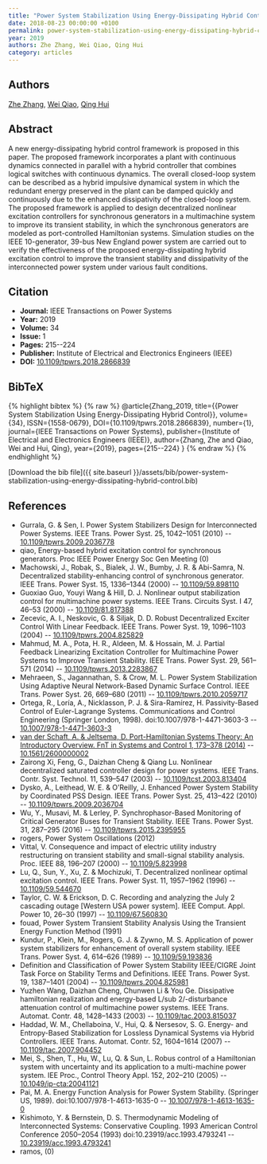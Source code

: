 ```yaml
---
title: "Power System Stabilization Using Energy-Dissipating Hybrid Control"
date: 2018-08-23 00:00:00 +0100
permalink: power-system-stabilization-using-energy-dissipating-hybrid-control
year: 2019
authors: Zhe Zhang, Wei Qiao, Qing Hui
category: articles
---
```

 
## Authors
[Zhe Zhang](authors/zhe-zhang), [Wei Qiao](authors/wei-qiao), [Qing Hui](authors/qing-hui)
 
## Abstract
A new energy-dissipating hybrid control framework is proposed in this paper. The proposed framework incorporates a plant with continuous dynamics connected in parallel with a hybrid controller that combines logical switches with continuous dynamics. The overall closed-loop system can be described as a hybrid impulsive dynamical system in which the redundant energy preserved in the plant can be damped quickly and continuously due to the enhanced dissipativity of the closed-loop system. The proposed framework is applied to design decentralized nonlinear excitation controllers for synchronous generators in a multimachine system to improve its transient stability, in which the synchronous generators are modeled as port-controlled Hamiltonian systems. Simulation studies on the IEEE 10-generator, 39-bus New England power system are carried out to verify the effectiveness of the proposed energy-dissipating hybrid excitation control to improve the transient stability and dissipativity of the interconnected power system under various fault conditions.
 
## Citation
- **Journal:** IEEE Transactions on Power Systems
- **Year:** 2019
- **Volume:** 34
- **Issue:** 1
- **Pages:** 215--224
- **Publisher:** Institute of Electrical and Electronics Engineers (IEEE)
- **DOI:** [10.1109/tpwrs.2018.2866839](https://doi.org/10.1109/tpwrs.2018.2866839)
 
## BibTeX
{% highlight bibtex %}
{% raw %}
@article{Zhang_2019,
  title={{Power System Stabilization Using Energy-Dissipating Hybrid Control}},
  volume={34},
  ISSN={1558-0679},
  DOI={10.1109/tpwrs.2018.2866839},
  number={1},
  journal={IEEE Transactions on Power Systems},
  publisher={Institute of Electrical and Electronics Engineers (IEEE)},
  author={Zhang, Zhe and Qiao, Wei and Hui, Qing},
  year={2019},
  pages={215--224}
}
{% endraw %}
{% endhighlight %}
 
[Download the bib file]({{ site.baseurl }}/assets/bib/power-system-stabilization-using-energy-dissipating-hybrid-control.bib)
 
## References
- Gurrala, G. & Sen, I. Power System Stabilizers Design for Interconnected Power Systems. IEEE Trans. Power Syst. 25, 1042–1051 (2010) -- [10.1109/tpwrs.2009.2036778](https://doi.org/10.1109/tpwrs.2009.2036778)
- qiao, Energy-based hybrid excitation control for synchronous generators. Proc IEEE Power Energy Soc Gen Meeting (0)
- Machowski, J., Robak, S., Bialek, J. W., Bumby, J. R. & Abi-Samra, N. Decentralized stability-enhancing control of synchronous generator. IEEE Trans. Power Syst. 15, 1336–1344 (2000) -- [10.1109/59.898110](https://doi.org/10.1109/59.898110)
- Guoxiao Guo, Youyi Wang & Hill, D. J. Nonlinear output stabilization control for multimachine power systems. IEEE Trans. Circuits Syst. I 47, 46–53 (2000) -- [10.1109/81.817388](https://doi.org/10.1109/81.817388)
- Zecevic, A. I., Neskovic, G. & Siljak, D. D. Robust Decentralized Exciter Control With Linear Feedback. IEEE Trans. Power Syst. 19, 1096–1103 (2004) -- [10.1109/tpwrs.2004.825829](https://doi.org/10.1109/tpwrs.2004.825829)
- Mahmud, M. A., Pota, H. R., Aldeen, M. & Hossain, M. J. Partial Feedback Linearizing Excitation Controller for Multimachine Power Systems to Improve Transient Stability. IEEE Trans. Power Syst. 29, 561–571 (2014) -- [10.1109/tpwrs.2013.2283867](https://doi.org/10.1109/tpwrs.2013.2283867)
- Mehraeen, S., Jagannathan, S. & Crow, M. L. Power System Stabilization Using Adaptive Neural Network-Based Dynamic Surface Control. IEEE Trans. Power Syst. 26, 669–680 (2011) -- [10.1109/tpwrs.2010.2059717](https://doi.org/10.1109/tpwrs.2010.2059717)
- Ortega, R., Loría, A., Nicklasson, P. J. & Sira-Ramírez, H. Passivity-Based Control of Euler-Lagrange Systems. Communications and Control Engineering (Springer London, 1998). doi:10.1007/978-1-4471-3603-3 -- [10.1007/978-1-4471-3603-3](https://doi.org/10.1007/978-1-4471-3603-3)
- [van der Schaft, A. & Jeltsema, D. Port-Hamiltonian Systems Theory: An Introductory Overview. FnT in Systems and Control 1, 173–378 (2014)](port-hamiltonian-systems-theory-an-introductory-overview) -- [10.1561/2600000002](https://doi.org/10.1561/2600000002)
- Zairong Xi, Feng, G., Daizhan Cheng & Qiang Lu. Nonlinear decentralized saturated controller design for power systems. IEEE Trans. Contr. Syst. Technol. 11, 539–547 (2003) -- [10.1109/tcst.2003.813404](https://doi.org/10.1109/tcst.2003.813404)
- Dysko, A., Leithead, W. E. & O’Reilly, J. Enhanced Power System Stability by Coordinated PSS Design. IEEE Trans. Power Syst. 25, 413–422 (2010) -- [10.1109/tpwrs.2009.2036704](https://doi.org/10.1109/tpwrs.2009.2036704)
- Wu, Y., Musavi, M. & Lerley, P. Synchrophasor-Based Monitoring of Critical Generator Buses for Transient Stability. IEEE Trans. Power Syst. 31, 287–295 (2016) -- [10.1109/tpwrs.2015.2395955](https://doi.org/10.1109/tpwrs.2015.2395955)
- rogers, Power System Oscillations (2012)
- Vittal, V. Consequence and impact of electric utility industry restructuring on transient stability and small-signal stability analysis. Proc. IEEE 88, 196–207 (2000) -- [10.1109/5.823998](https://doi.org/10.1109/5.823998)
- Lu, Q., Sun, Y., Xu, Z. & Mochizuki, T. Decentralized nonlinear optimal excitation control. IEEE Trans. Power Syst. 11, 1957–1962 (1996) -- [10.1109/59.544670](https://doi.org/10.1109/59.544670)
- Taylor, C. W. & Erickson, D. C. Recording and analyzing the July 2 cascading outage [Western USA power system]. IEEE Comput. Appl. Power 10, 26–30 (1997) -- [10.1109/67.560830](https://doi.org/10.1109/67.560830)
- fouad, Power System Transient Stability Analysis Using the Transient Energy Function Method (1991)
- Kundur, P., Klein, M., Rogers, G. J. & Zywno, M. S. Application of power system stabilizers for enhancement of overall system stability. IEEE Trans. Power Syst. 4, 614–626 (1989) -- [10.1109/59.193836](https://doi.org/10.1109/59.193836)
- Definition and Classification of Power System Stability IEEE/CIGRE Joint Task Force on Stability Terms and Definitions. IEEE Trans. Power Syst. 19, 1387–1401 (2004) -- [10.1109/tpwrs.2004.825981](https://doi.org/10.1109/tpwrs.2004.825981)
- Yuzhen Wang, Daizhan Cheng, Chunwen Li & You Ge. Dissipative hamiltonian realization and energy-based L/sub 2/-disturbance attenuation control of multimachine power systems. IEEE Trans. Automat. Contr. 48, 1428–1433 (2003) -- [10.1109/tac.2003.815037](https://doi.org/10.1109/tac.2003.815037)
- Haddad, W. M., Chellaboina, V., Hui, Q. & Nersesov, S. G. Energy- and Entropy-Based Stabilization for Lossless Dynamical Systems via Hybrid Controllers. IEEE Trans. Automat. Contr. 52, 1604–1614 (2007) -- [10.1109/tac.2007.904452](https://doi.org/10.1109/tac.2007.904452)
- Mei, S., Shen, T., Hu, W., Lu, Q. & Sun, L. Robus                                    control of a Hamiltonian system with uncertainty and its application to a multi-machine power system. IEE Proc., Control Theory Appl. 152, 202–210 (2005) -- [10.1049/ip-cta:20041121](https://doi.org/10.1049/ip-cta:20041121)
- Pai, M. A. Energy Function Analysis for Power System Stability. (Springer US, 1989). doi:10.1007/978-1-4613-1635-0 -- [10.1007/978-1-4613-1635-0](https://doi.org/10.1007/978-1-4613-1635-0)
- Kishimoto, Y. & Bernstein, D. S. Thermodynamic Modeling of Interconnected Systems: Conservative Coupling. 1993 American Control Conference 2050–2054 (1993) doi:10.23919/acc.1993.4793241 -- [10.23919/acc.1993.4793241](https://doi.org/10.23919/acc.1993.4793241)
- ramos, (0)

